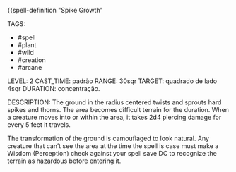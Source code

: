 {{spell-definition "Spike Growth"

TAGS:
- #spell
- #plant
- #wild
- #creation
- #arcane

LEVEL: 2
CAST_TIME: padrão
RANGE: 30sqr
TARGET: quadrado de lado 4sqr
DURATION: concentração.

DESCRIPTION:
The ground in the radius centered twists and sprouts hard spikes and thorns. The area becomes difficult terrain for the duration. When a creature moves into or within the area, it takes 2d4 piercing damage for every 5 feet it travels.  
  
The transformation of the ground is camouflaged to look natural. Any creature that can’t see the area at the time the spell is case must make a Wisdom (Perception) check against your spell save DC to recognize the terrain as hazardous before entering it.

